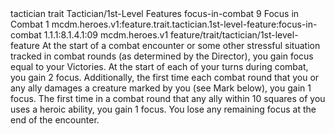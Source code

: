 <ability>
  <metadata>
    <class>tactician</class>
    <feature_type>trait</feature_type>
    <file_dpath>Tactician/1st-Level Features</file_dpath>
    <item_id>focus-in-combat</item_id>
    <item_index>9</item_index>
    <item_name>Focus in Combat</item_name>
    <level>1</level>
    <scc>mcdm.heroes.v1:feature.trait.tactician.1st-level-feature:focus-in-combat</scc>
    <scdc>1.1.1:8.1.4.1:09</scdc>
    <source>mcdm.heroes.v1</source>
    <type>feature/trait/tactician/1st-level-feature</type>
  </metadata>
  <effects>
    <effect type="mundane">At the start of a combat encounter or some other stressful situation tracked in combat rounds (as determined by the Director), you gain focus equal to your Victories. At the start of each of your turns during combat, you gain 2 focus.
Additionally, the first time each combat round that you or any ally damages a creature marked by you (see Mark below), you gain 1 focus. The first time in a combat round that any ally within 10 squares of you uses a heroic ability, you gain 1 focus.
You lose any remaining focus at the end of the encounter.</effect>
  </effects>
</ability>
